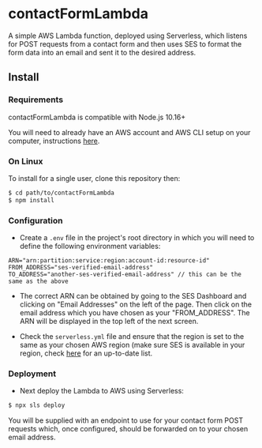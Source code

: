 # contactFormLambda

A simple AWS Lambda function, deployed using Serverless, which listens for POST requests from a contact form and then uses SES to format the form data into an email and sent it to the desired address.

## Install
### Requirements

contactFormLambda is compatible with Node.js 10.16+

You will need to already have an AWS account and AWS CLI setup on your computer, instructions [here](https://docs.aws.amazon.com/cli/latest/userguide/install-cliv1.html).

### On Linux

To install for a single user, clone this repository then:
  ```sh
  $ cd path/to/contactFormLambda
  $ npm install
  ```

### Configuration

  - Create a `.env` file in the project's root directory in which you will need to define the following environment variables:
  ```
  ARN="arn:partition:service:region:account-id:resource-id"
  FROM_ADDRESS="ses-verified-email-address"
  TO_ADDRESS="another-ses-verified-email-address" // this can be the same as the above
  ```

- The correct ARN can be obtained by going to the SES Dashboard and clicking on "Email Addresses" on the left of the page. Then click on the email address which you have chosen as your "FROM_ADDRESS". The ARN will be displayed in the top left of the next screen.

- Check the `serverless.yml` file and ensure that the region is set to the same as your chosen AWS region (make sure SES is available in your region, check [here](https://docs.aws.amazon.com/general/latest/gr/rande.html#ses_region) for an up-to-date list.

### Deployment

- Next deploy the Lambda to AWS using Serverless:
```sh
$ npx sls deploy
```

You will be supplied with an endpoint to use for your contact form POST requests which, once configured, should be forwarded on to your chosen email address.
